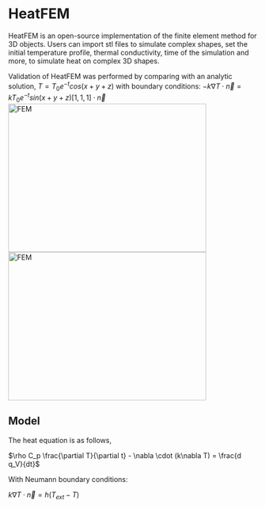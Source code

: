 # HeatFEM
HeatFEM is an open-source implementation of the finite element method for 3D objects. Users can import stl files to simulate complex shapes, set the initial temperature profile, thermal conductivity, time of the simulation and more, to simulate heat on complex 3D shapes.

Validation of HeatFEM was performed by comparing with an analytic solution,
$T = T_0 e^{-t} cos(x+y+z)$
with boundary conditions:
$-k\nabla T \cdot \vec{n} = kT_0 e^{-t}sin(x+y+z) [1,1,1]\cdot \vec{n}$
<img src="https://github.com/user-attachments/assets/824870fa-2b5a-4a0b-a339-ce0ca52be7b5" alt="FEM" width="400" height="300"/>
<img src="https://github.com/user-attachments/assets/ea17495c-0b04-423d-8281-8de3214d2ae9" alt="FEM" width="400" height="300"/>

## Model
The heat equation is as follows,

$\rho C_p \frac{\partial T}{\partial t} - \nabla \cdot (k\nabla T) = \frac{d q_V}{dt}$

With Neumann boundary conditions: 

$k\nabla T \cdot \vec{n} = h\left(T_{ext}-T\right)$

